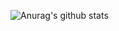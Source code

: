 ![Anurag's github stats](https://github-readme-stats.vercel.app/api?username=tlgen&show_icons=true&theme=gruvbox)
